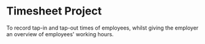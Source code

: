 # Timesheet Project

To record tap-in and tap-out times of employees, whilst giving the employer an overview of employees' working hours.
